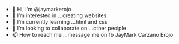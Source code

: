 - 👋 Hi, I’m @jaymarkerojo
- 👀 I’m interested in ...creating websites
- 🌱 I’m currently learning ...html and css
- 💞️ I’m looking to collaborate on ...other peolple
- 📫 How to reach me ...message me on fb JayMark Carzano Erojo

<!---
jaymarkerojo/jaymarkerojo is a ✨ special ✨ repository because its `README.md` (this file) appears on your GitHub profile.
You can click the Preview link to take a look at your changes.
--->
